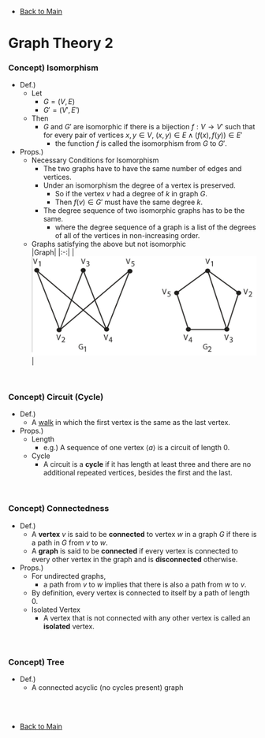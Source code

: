 - [Back to Main](../main.md)

# Graph Theory 2
### Concept) Isomorphism
- Def.)
  - Let
    - $`G = (V, E)`$
    - $`G' = (V', E')`$
  - Then
    - $`G`$ and $`G'`$ are isomorphic if there is a bijection $`f:V\rightarrow V'`$ such that for every pair of vertices $`x,y\in V`$, $`(x,y)\in E \wedge (f(x), f(y))\in E'`$
      - the function $`f`$ is called the isomorphism from $`G`$ to $`G'`$.
- Props.)
  - Necessary Conditions for Isomorphism
    - The two graphs have to have the same number of edges and vertices.
    - Under an isomorphism the degree of a vertex is preserved. 
      - So if the vertex $`v`$ had a degree of $`k`$ in graph $`G`$. 
      - Then $`f(v)\in G'`$ must have the same degree $`k`$.
    - The degree sequence of two isomorphic graphs has to be the same. 
      - where the degree sequence of a graph is a list of the degrees of all of the vertices in non-increasing order.
  - Graphs satisfying the above but not isomorphic   
    |Graph|
    |:-:|
    |![](../Images/2101.png)|

<br>

### Concept) Circuit (Cycle)
- Def.)
  - A [walk](20.md#concept-walk) in which the first vertex is the same as the last vertex.
- Props.)
  - Length
    - e.g.) A sequence of one vertex $`\langle a \rangle`$ is a circuit of length 0.
  - Cycle
    - A circuit is a **cycle** if it has length at least three and there are no additional repeated vertices, besides the first and the last.

<br>

### Concept) Connectedness
- Def.)
  - A **vertex** $`v`$ is said to be **connected** to vertex $`w`$ in a graph $`G`$ if there is a path in $`G`$ from $`v`$ to $`w`$.
  - A **graph** is said to be **connected** if every vertex is connected to every other vertex in the graph and is **disconnected** otherwise.
- Props.)
  - For undirected graphs,
    - a path from $`v`$ to $`w`$ implies that there is also a path from $`w`$ to $`v`$.
  - By definition, every vertex is connected to itself by a path of length 0.
  - Isolated Vertex
    - A vertex that is not connected with any other vertex is called an **isolated** vertex.

<br>

### Concept) Tree
- Def.)
  - A connected acyclic (no cycles present) graph


<br><br>

- [Back to Main](../main.md)